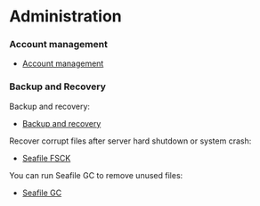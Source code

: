 # Administration

### Account management

* [Account management](maintain/account.md)

### Backup and Recovery

Backup and recovery:

* [Backup and recovery](maintain/backup_recovery.md)

Recover corrupt files after server hard shutdown or system crash:

* [Seafile FSCK](maintain/seafile_fsck.md)

You can run Seafile GC to remove unused files:

* [Seafile GC](maintain/seafile_gc.md)
